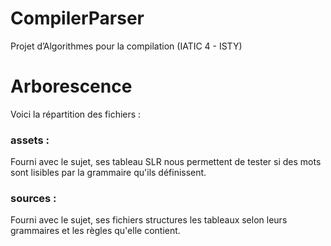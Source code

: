 # CompilerParser

Projet d’Algorithmes pour la compilation (IATIC 4 - ISTY)

# Arborescence
Voici la répartition des fichiers :

### assets :
Fourni avec le sujet, ses tableau SLR nous permettent de tester si des mots sont lisibles par la grammaire qu'ils définissent.

### sources :
Fourni avec le sujet, ses fichiers structures les tableaux selon leurs grammaires et les règles qu'elle contient.
